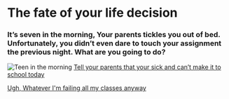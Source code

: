 # The fate of your life decision

### It’s seven in the morning, Your parents tickles you out of bed. Unfortunately, you didn’t even dare to touch your assignment the previous night. What are you going to do?

![Teen in the morning](https://www.irishtimes.com/polopoly_fs/1.2460509.1449684657!/image/image.jpg_gen/derivatives/box_620_330/image.jpg)
[Tell your parents that your sick and can’t make it to school today](option-1.1.md)


[Ugh, Whatever I'm failing all my classes anyway](option-1.2.md)